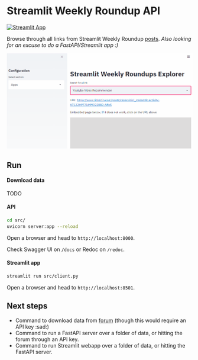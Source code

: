# Streamlit Weekly Roundup API

[![Streamlit App](https://static.streamlit.io/badges/streamlit_badge_black_white.svg)](https://share.streamlit.io/andfanilo/streamlit-weekly-roundup-api/main/src/client.py)

Browse through all links from Streamlit Weekly Roundup [posts](https://discuss.streamlit.io/tag/weekly-roundup). _Also looking for an excuse to do a FastAPI/Streamlit app :)_

![](./demo.gif)

## Run

#### Download data

TODO

#### API

```bash
cd src/
uvicorn server:app --reload
```

Open a browser and head to `http://localhost:8000`.

Check Swagger UI on `/docs` or Redoc on `/redoc`.

#### Streamlit app

```bash
streamlit run src/client.py
```

Open a browser and head to `http://localhost:8501`.

## Next steps

- Command to download data from [forum](https://discuss.streamlit.io) (though this would require an API key :sad:)
- Command to run a FastAPI server over a folder of data, or hitting the forum through an API key.
- Command to run Streamlit webapp over a folder of data, or hitting the FastAPI server.
